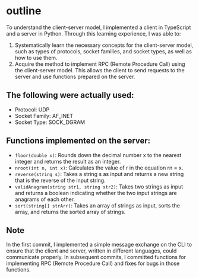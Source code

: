 # outline
To understand the client-server model, I implemented a client in TypeScript and a server in Python. Through this learning experience, I was able to:
1. Systematically learn the necessary concepts for the client-server model, such as types of protocols, socket families, and socket types, as well as how to use them.
2. Acquire the method to implement RPC (Remote Procedure Call) using the client-server model. This allows the client to send requests to the server and use functions prepared on the server.

## The following were actually used:
- Protocol: UDP
- Socket Family: AF_INET
- Socket Type: SOCK_DGRAM

## Functions implemented on the server:

- `floor(double x)`: Rounds down the decimal number x to the nearest integer and returns the result as an integer.
- `nroot(int n, int x)`: Calculates the value of r in the equation rn = x.
- `reverse(string s)`: Takes a string s as input and returns a new string that is the reverse of the input string.
- `validAnagram(string str1, string str2)`: Takes two strings as input and returns a boolean indicating whether the two input strings are anagrams of each other.
- `sort(string[] strArr)`: Takes an array of strings as input, sorts the array, and returns the sorted array of strings.

## Note
In the first commit, I implemented a simple message exchange on the CLI to ensure that the client and server, written in different languages, could communicate properly. In subsequent commits, I committed functions for implementing RPC (Remote Procedure Call) and fixes for bugs in those functions.
